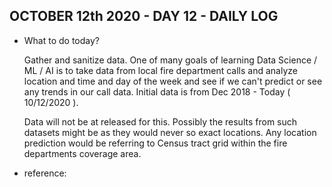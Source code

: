 ## OCTOBER 12th 2020 - DAY 12 - DAILY LOG ##

* What to do today?

    Gather and sanitize data. One of many goals of learning Data Science / ML / AI is to take data from local fire department calls and analyze location and time and day of the week and see if we can't predict or see any trends in our call data. Initial data is from Dec 2018 - Today ( 10/12/2020 ).

    Data will not be at released for this. Possibly the results from such datasets might be as they would never so exact locations. Any location prediction would be referring to Census tract grid within the fire departments coverage area.

* reference: 



